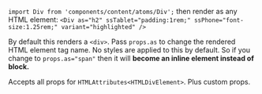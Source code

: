 `import Div from 'components/content/atoms/Div';` then render as any HTML element:
`<Div as="h2" ssTablet="padding:1rem;" ssPhone="font-size:1.25rem;" variant="highlighted" />`

By default this renders a `<div>`. Pass `props.as` to change the rendered HTML element tag name.
No styles are applied to this by default. So if you change to `props.as="span"` then it will **become an inline element instead of block.**

Accepts all props for `HTMLAttributes<HTMLDivElement>`. Plus custom props.
